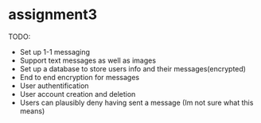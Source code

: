 # assignment3

TODO:
* Set up 1-1 messaging
* Support text messages as well as images
* Set up a database to store users info and their messages(encrypted)
* End to end encryption for messages
* User authentification
* User account creation and deletion
* Users can plausibly deny having sent a message (Im not sure what this means)
